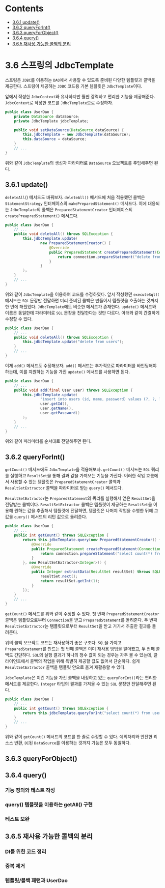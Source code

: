 # Contents

- [3.6.1 update()](#361-update)
- [3.6.2 queryForInt()](#362-queryForInt)
- [3.6.3 queryForObject()](#363-queryForObject)
- [3.6.4 query()](#364-query)
- [3.6.5 재사용 가능한 콜백의 분리](#365-재사용-가능한-콜백의-분리)

# 3.6 스프링의 JdbcTemplate

스프링은 `JDBC`를 이용하는 `DAO`에서 사용할 수 있도록 준비된 다양한 템플릿과 콜백을 제공한다. 스프링이 제공하는 `JDBC` 코드용 기본 템플릿은 `JdbcTemplate`이다.

앞에서 작성한 `JdbcContext`와 유사하지만 훨씬 강력하고 편리한 기능을 제공해준다. `JdbcContext`로 작성한 코드를 `JdbcTemplate`으로 수정하자.

```java
public class UserDao {
    private DataSource dataSource;
    private JdbcTemplate jdbcTemplate;

    public void setDataSource(DataSource dataSource) {
        this.jdbcTemplate = new JdbcTemplate(dataSource);
        this.dataSource = dataSource;
    }
    // ...
}
```

위와 같이 `JdbcTemplate`의 생성자 파라미터로 `DataSource` 오브젝트를 주입해주면 된다.

## 3.6.1 update()

`deleteAll`() 메서드도 바꿔보자. `deleteAll()` 메서드에 처음 적용했던 콜백은 `StatementStrategy` 인터페이스의 `makePreparedStatement()` 메서드다. 이에 대응되는 `JdbcTemplate`의 콜백은 `PreparedStatementCreator` 인터페이스의 `createPreapredStatement()` 메서드다.

```java
public class UserDao {
    // ...
    public void deleteAll() throws SQLException {
        this.jdbcTemplate.update(
                new PreparedStatementCreator() {
                    @Override
                    public PreparedStatement createPreparedStatement(Connection connection) throws SQLException {
                        return connection.prepareStatement("delete from users");
                    }
                }
        );
    }
    // ...
}
```

위와 같이 `JdbcTemplate`을 이용하여 코드를 수정하였다. 앞서 작성했던 `executeSql()` 메서드는 `SQL` 문장만 전달하면 미리 준비된 콜백은 만들어서 템플릿을 호출하는 것까지 한 번에 해줬었다. `JdbcTemplate`에도 비슷한 메서드가 존재한다. `update()` 메서드와 이름은 동일한테 파라미터로 `SQL` 문장을 전달한다는 것만 다르다. 아래와 같이 간결하게 수정할 수 있다.

```java
public class UserDao {
    // ...
    public void deleteAll() throws SQLException {
        this.jdbcTemplate.update("delete from users");
    }
    // ...
}
```

이제 `add()` 메서드도 수정해보자. `add()` 메서드는 추가적으로 파라미터를 바인딩해야 하는데, 이를 지원하는 기능을 가진 `update()` 메서드를 사용하면 된다.

```java
public class UserDao {
    // ...
    public void add(final User user) throws SQLException {
        this.jdbcTemplate.update(
                "insert into users (id, name, password) values (?, ?, ?)",
                user.getId(),
                user.getName(),
                user.getPassword()
        );
    }
    // ...
}
```

위와 같이 파라미터를 순서대로 전달해주면 된다.

## 3.6.2 queryForInt()

`getCount()` 메서드에도 `JdbcTemplate`을 적용해보자. `getCount()` 메서드는 `SQL` 쿼리를 실행하고 `ResultSet`을 통해 결과 값을 가져오는 기능을 가진다. 이러한 작업 흐름에서 사용할 수 있는 템플릿은 `PreparedStatementCreator` 콜백과 `ResultSetExtractor` 콜백을 파라미터로 받는 `query()` 메서드다.

`ResultSetExtractor`는 `PreparedStatement`의 쿼리를 실행해서 얻은 `ResultSet`을 전달받는 콜백이다. `ResultSetExtractor` 콜백은 템플릿이 제공하는 `ResultSet`을 이용해 원하는 값을 추출해서 템플릿에 전달하면, 템플릿은 나머지 작업을 수행한 뒤에 그 값을 `query()` 메서드의 리턴 값으로 돌려준다.

```java
public class UserDao {
    // ...
    public int getCount() throws SQLException {
        return this.jdbcTemplate.query(new PreparedStatementCreator() {
            @Override
            public PreparedStatement createPreparedStatement(Connection connection) throws SQLException {
                return connection.prepareStatement("select count(*) from users");
            }
        }, new ResultSetExtractor<Integer>() {
            @Override
            public Integer extractData(ResultSet resultSet) throws SQLException, DataAccessException {
                resultSet.next();
                return resultSet.getInt(1);
            }
        });
    }
    // ...
}
```

`getCount()` 메서드를 위와 같이 수정할 수 있다. 첫 번째 `PreparedStatementCreator` 콜백은 템플릿으로부터 `Connection`을 받고 `PreparedStatement`를 돌려준다. 두 번째 `ResultSetExtractor`는 템플릿으로부터 `ResultSet`을 받고 거기서 추출한 결과를 돌려준다.

위의 콜백 오브젝트 코드는 재사용하기 좋은 구조다. `SQL`을 가지고 `PreparedStatement`를 만드는 첫 번째 콜백은 이미 재사용 방법을 알아봤고, 두 번째 콜백도 간단하다. `SQL`의 실행 결과가 하나의 정수 값이 되는 경우는 자주 볼 수 있는데, 클라이언트에서 콜백의 작업을 위해 특별히 제공할 값도 없어서 단순하다. 쉽게 `ResultSetExtractor` 콜백을 템플릿 안으로 옮겨 재활용할 수 있다.

`JdbcTemplate`은 이런 기능을 가진 콜백을 내장하고 있는 `queryForInt()`라는 편리한 메서드를 제공한다. `Integer` 타입의 결과를 가져올 수 있는 `SQL` 문장만 전달해주면 된다.

```java
public class UserDao {
    // ...
    public int getCount() throws SQLException {
        return this.jdbcTemplate.queryForInt("select count(*) from users");
    }
    // ...
}
```

위와 같이 `getCount()` 메서드의 코드를 한 줄로 수정할 수 었다. 예외처리와 안전한 리소스 반환, `DI`된 `DataSource`를 이용하는 것까지 기능은 모두 동일하다.

## 3.6.3 queryForObject()

## 3.6.4 query()

### 기능 정의와 테스트 작성

### query() 템플릿을 이용하는 getAll() 구현

### 테스트 보완

## 3.6.5 재사용 가능한 콜백의 분리

### DI를 위한 코드 정리

### 중복 제거

### 템플릿/볼백 패턴과 UserDao
